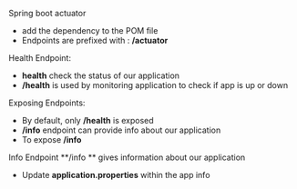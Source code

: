 Spring boot actuator
* add the dependency to the POM file
* Endpoints are prefixed with : **/actuator**

Health Endpoint:

* **health** check the status of our application
* **/health** is used by monitoring application to check if app is up or down

 Exposing Endpoints:
 - By default, only **/health** is exposed
-  **/info** endpoint can provide info about our application
- To expose **/info**

Info Endpoint
**/info ** gives information about our application
- Update **application.properties** within the app info
